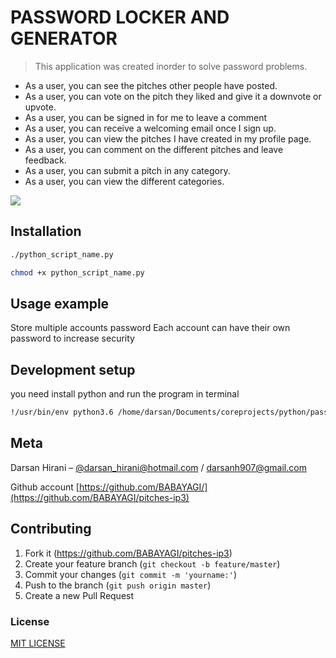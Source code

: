 # PASSWORD LOCKER AND GENERATOR


> This application was created inorder to solve password problems.


* As a user, you can see the pitches other people have posted.
* As a user, you can vote on the pitch they liked and give it a downvote or upvote.
* As a user, you can be signed in for me to leave a comment
* As a user, you can receive a welcoming email once I sign up.
* As a user, you can view the pitches I have created in my profile page.
* As a user, you can comment on the different pitches and leave feedback.
* As a user, you can submit a pitch in any category.
* As a user, you can view the different categories.

![](header.png)

## Installation


```sh
./python_script_name.py
```
```sh
chmod +x python_script_name.py
```
## Usage example

Store multiple accounts password
Each account can have their own password to increase security
## Development setup

you need install python and run the program in terminal

```sh
!/usr/bin/env python3.6 /home/darsan/Documents/coreprojects/python/passwordlocker/password-vault.py
```


## Meta

Darsan Hirani – [@darsan_hirani@hotmail.com](https://twitter.com/darsan_hirani) / darsanh907@gmail.com

Github account [https://github.com/BABAYAGI/](https://github.com/BABAYAGI/pitches-ip3)

## Contributing

1. Fork it (<https://github.com/BABAYAGI/pitches-ip3>)
2. Create your feature branch (`git checkout -b feature/master`)
3. Commit your changes (`git commit -m 'yourname:'`)
4. Push to the branch (`git push origin master`)
5. Create a new Pull Request

<!-- Markdown link & img dfn's -->

[npm-downloads]: https://img.shields.io/npm/dm/datadog-metrics.svg?style=flat-square

[wiki]: https://github.com/yourname/yourproject/wiki

### License

[MIT LICENSE](LICENSE)